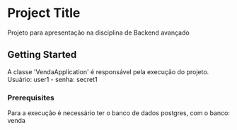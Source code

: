 # Project Title

Projeto para apresentação na disciplina de Backend avançado

## Getting Started

A classe 'VendaApplication' é responsável pela execução do projeto. Usuário: user1 - senha: secret1

### Prerequisites

Para a execução é necessário ter o banco de dados postgres, com o banco: venda



